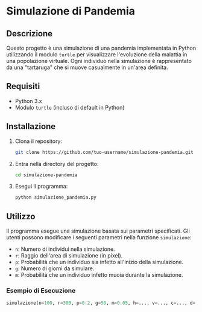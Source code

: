 # Simulazione di Pandemia

## Descrizione
Questo progetto è una simulazione di una pandemia implementata in Python utilizzando il modulo `turtle` per visualizzare l'evoluzione della malattia in una popolazione virtuale. Ogni individuo nella simulazione è rappresentato da una "tartaruga" che si muove casualmente in un'area definita.

## Requisiti
- Python 3.x
- Modulo `turtle` (incluso di default in Python)

## Installazione
1. Clona il repository:
    ```bash
    git clone https://github.com/tuo-username/simulazione-pandemia.git
    ```
2. Entra nella directory del progetto:
    ```bash
    cd simulazione-pandemia
    ```
3. Esegui il programma:
    ```bash
    python simulazione_pandemia.py
    ```

## Utilizzo
Il programma esegue una simulazione basata sui parametri specificati. Gli utenti possono modificare i seguenti parametri nella funzione `simulazione`:

- `n`: Numero di individui nella simulazione.
- `r`: Raggio dell'area di simulazione (in pixel).
- `p`: Probabilità che un individuo sia infetto all'inizio della simulazione.
- `g`: Numero di giorni da simulare.
- `m`: Probabilità che un individuo infetto muoia durante la simulazione.

### Esempio di Esecuzione
```python
simulazione(n=100, r=300, p=0.2, g=50, m=0.05, h=..., v=..., c=..., d=...)

